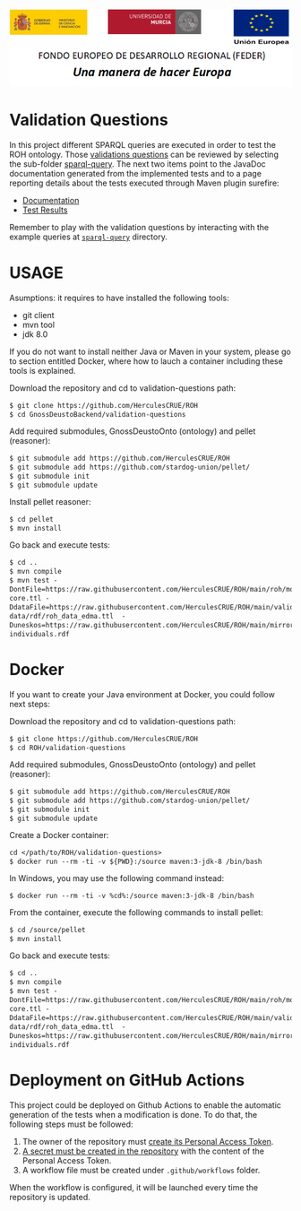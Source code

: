 ![](../Docs/media/CabeceraDocumentosMD.png)

#  Validation Questions

In this project different SPARQL queries are executed in order to test the ROH ontology. Those [validations questions](https://github.com/HerculesCRUE/GnossDeustoOnto/blob/master/Documentation/2-%20CoberturaPreguntasCompetencia.pdf) can be reviewed by selecting the sub-folder [sparql-query](https://github.com/HerculesCRUE/ROH/tree/main/validation-questions/sparql-query). The next two items point to the JavaDoc documentation generated from the implemented tests and to a page reporting details about the tests executed through Maven plugin surefire: 

* [Documentation](https://deustohercules.github.io/validation-questions/testapidocs/index.html)
* [Test Results](https://deustohercules.github.io/validation-questions/surefire-report.html)

Remember to play with the validation questions by interacting with the example queries at [`sparql-query`](https://github.com/HerculesCRUE/ROH/tree/main/validation-questions/sparql-query) directory.


# USAGE

Asumptions: it requires to have installed the following tools:
- git client
- mvn tool
- jdk 8.0

If you do not want to install neither Java or Maven in your system, please go to section entitled Docker, where how to lauch a container including these tools is explained. 

Download the repository and cd to validation-questions path:

```
$ git clone https://github.com/HerculesCRUE/ROH
$ cd GnossDeustoBackend/validation-questions
```

Add required submodules, GnossDeustoOnto (ontology) and pellet (reasoner):

```
$ git submodule add https://github.com/HerculesCRUE/ROH
$ git submodule add https://github.com/stardog-union/pellet/
$ git submodule init
$ git submodule update
```

Install pellet reasoner:

```
$ cd pellet
$ mvn install
```

Go back and execute tests:

```
$ cd ..
$ mvn compile
$ mvn test -DontFile=https://raw.githubusercontent.com/HerculesCRUE/ROH/main/roh/modules/core/roh-core.ttl -DdataFile=https://raw.githubusercontent.com/HerculesCRUE/ROH/main/validation-data/rdf/roh_data_edma.ttl  -Duneskos=https://raw.githubusercontent.com/HerculesCRUE/ROH/main/mirror/uneskos/unesco-individuals.rdf
```
# Docker

If you want to create your Java environment at Docker, you could follow next steps:

Download the repository and cd to validation-questions path:

```
$ git clone https://github.com/HerculesCRUE/ROH
$ cd ROH/validation-questions
```

Add required submodules, GnossDeustoOnto (ontology) and pellet (reasoner):

```
$ git submodule add https://github.com/HerculesCRUE/ROH
$ git submodule add https://github.com/stardog-union/pellet/
$ git submodule init
$ git submodule update
```

Create a Docker container:

```
cd </path/to/ROH/validation-questions>
$ docker run --rm -ti -v ${PWD}:/source maven:3-jdk-8 /bin/bash
```

In Windows, you may use the following command instead:

```
$ docker run --rm -ti -v %cd%:/source maven:3-jdk-8 /bin/bash
```

From the container, execute the following commands to install pellet:

```
$ cd /source/pellet
$ mvn install
```

Go back and execute tests:

```
$ cd ..
$ mvn compile
$ mvn test -DontFile=https://raw.githubusercontent.com/HerculesCRUE/ROH/main/roh/modules/core/roh-core.ttl -DdataFile=https://raw.githubusercontent.com/HerculesCRUE/ROH/main/validation-data/rdf/roh_data_edma.ttl  -Duneskos=https://raw.githubusercontent.com/HerculesCRUE/ROH/main/mirror/uneskos/unesco-individuals.rdf
```

# Deployment on GitHub Actions

This project could be deployed on Github Actions to enable the automatic generation of the tests when a modification is done. To do that, the following steps must be followed:

1. The owner of the repository must [create its Personal Access Token](https://help.github.com/en/github/authenticating-to-github/creating-a-personal-access-token-for-the-command-line).
2. [A secret must be created in the repository](https://help.github.com/en/actions/configuring-and-managing-workflows/creating-and-storing-encrypted-secrets) with the content of the Personal Access Token.
3. A workflow file must be created under `.github/workflows` folder. 

When the workflow is configured, it will be launched every time the repository is updated.